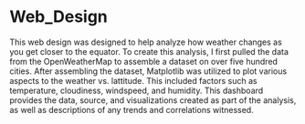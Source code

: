 # Web_Design

This web design was designed to help analyze how weather changes as you get closer to the equator.
To create this analysis, I first pulled the data from the OpenWeatherMap to assemble a dataset on
over five hundred cities. After assembling the dataset, Matplotlib was utilized to plot various aspects
to the weather vs. lattitude. This included factors such as temperature, cloudiness, windspeed, and humidity. 
This dashboard provides the data, source, and visualizations created as part of the analysis, as well as descriptions
of any trends and correlations witnessed.
